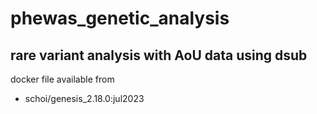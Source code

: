 # phewas_genetic_analysis

## rare variant analysis with AoU data using dsub

docker file available from
-  schoi/genesis_2.18.0:jul2023
